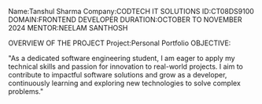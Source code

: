 Name:Tanshul Sharma
Company:CODTECH IT SOLUTIONS
ID:CT08DS9100
DOMAIN:FRONTEND DEVELOPER
DURATION:OCTOBER TO NOVEMBER 2024
MENTOR:NEELAM SANTHOSH

OVERVIEW OF THE PROJECT
Project:Personal Portfolio
OBJECTIVE:

"As a dedicated software engineering student, I am eager to apply my technical skills and
passion for innovation to real-world projects.
I aim to contribute to impactful software solutions and grow as a developer,
continuously learning and exploring new technologies to solve complex problems."


